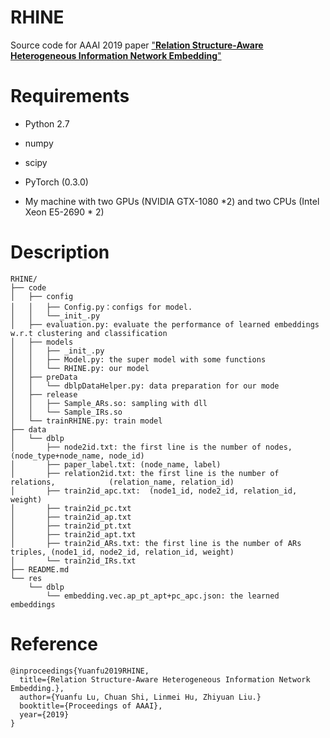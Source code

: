# RHINE
Source code for AAAI 2019 paper ["**Relation Structure-Aware Heterogeneous Information Network Embedding**"](https://arxiv.org/abs/1905.08027)

# Requirements

- Python 2.7
- numpy

- scipy
- PyTorch (0.3.0)
- My machine with two GPUs (NVIDIA GTX-1080 *2) and two CPUs (Intel Xeon E5-2690 * 2)

# Description

```
RHINE/
├── code
│   ├── config
│   │   ├── Config.py：configs for model.
│   │   └──_init_.py
│   ├── evaluation.py: evaluate the performance of learned embeddings w.r.t clustering and classification
│   ├── models
│   │   ├── _init_.py
│   │   ├── Model.py: the super model with some functions
│   │   └── RHINE.py: our model
│   ├── preData
│   │   └── dblpDataHelper.py: data preparation for our mode
│   ├── release
│   │   ├── Sample_ARs.so: sampling with dll
│   │   └── Sample_IRs.so
│   └── trainRHINE.py: train model
├── data
│   └── dblp
│       ├── node2id.txt: the first line is the number of nodes, (node_type+node_name, node_id)
│       ├── paper_label.txt: (node_name, label)
│       ├── relation2id.txt: the first line is the number of relations, 		   (relation_name, relation_id)
│       ├── train2id_apc.txt:  (node1_id, node2_id, relation_id, weight)
│       ├── train2id_pc.txt
│       ├── train2id_ap.txt
│       ├── train2id_pt.txt
│       ├── train2id_apt.txt
│       ├── train2id_ARs.txt: the first line is the number of ARs triples, (node1_id, node2_id, relation_id, weight)
│       └── train2id_IRs.txt
├── README.md
└── res
    └── dblp
        └── embedding.vec.ap_pt_apt+pc_apc.json: the learned embeddings 
```

# Reference

```
@inproceedings{Yuanfu2019RHINE,
  title={Relation Structure-Aware Heterogeneous Information Network Embedding.},
  author={Yuanfu Lu, Chuan Shi, Linmei Hu, Zhiyuan Liu.}
  booktitle={Proceedings of AAAI},
  year={2019}
}

```


